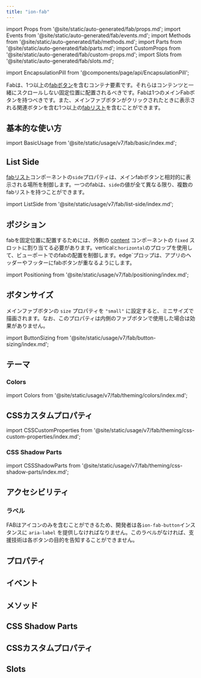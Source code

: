 ```yaml
---
title: "ion-fab"
---
```

import Props from '@site/static/auto-generated/fab/props.md';
import Events from '@site/static/auto-generated/fab/events.md';
import Methods from '@site/static/auto-generated/fab/methods.md';
import Parts from '@site/static/auto-generated/fab/parts.md';
import CustomProps from '@site/static/auto-generated/fab/custom-props.md';
import Slots from '@site/static/auto-generated/fab/slots.md';

<head>
  <title>ion-fab: Floating Action Button for Android and iOS Ionic Apps</title>
  <meta name="description" content="Fabs（フローティングアクションボタン）は、1つまたは複数のFabボタンを含むコンテナ要素です。Ionic FrameworkでAndroidおよびiOSアプリを作成する際にion-fabを使用します。" />
</head>

import EncapsulationPill from '@components/page/api/EncapsulationPill';

<EncapsulationPill type="shadow" />

Fabは、1つ以上の[fabボタン](./fab-button)を含むコンテナ要素です。それらはコンテンツと一緒にスクロールしない固定位置に配置されるべきです。Fabは1つのメインFabボタンを持つべきです。また、メインファブボタンがクリックされたときに表示される関連ボタンを含む1つ以上の[fabリスト](./fab-list)を含むことができます。

## 基本的な使い方

import BasicUsage from '@site/static/usage/v7/fab/basic/index.md';

<BasicUsage />

## List Side

[fabリスト](./fab-list)コンポーネントの`side`プロパティは、メインfabボタンと相対的に表示される場所を制御します。一つのfabは、`side`の値が全て異なる限り、複数のfabリストを持つことができます。

import ListSide from '@site/static/usage/v7/fab/list-side/index.md';

<ListSide />

## ポジション

fabを固定位置に配置するためには、外側の [content](./content) コンポーネントの `fixed` スロットに割り当てる必要があります。vertical`とhorizontal`のプロップを使用して、ビューポートでのfabの配置を制御します。edge`プロップは、アプリのヘッダーやフッターにfabボタンが重なるようにします。

import Positioning from '@site/static/usage/v7/fab/positioning/index.md';

<Positioning />

## ボタンサイズ

メインファブボタンの `size` プロパティを `"small"` に設定すると、ミニサイズで描画されます。なお、このプロパティは内側のファブボタンで使用した場合は効果がありません。

import ButtonSizing from '@site/static/usage/v7/fab/button-sizing/index.md';

<ButtonSizing />

## テーマ

### Colors

import Colors from '@site/static/usage/v7/fab/theming/colors/index.md';

<Colors />

## CSSカスタムプロパティ

import CSSCustomProperties from '@site/static/usage/v7/fab/theming/css-custom-properties/index.md';

<CSSCustomProperties />

### CSS Shadow Parts

import CSSShadowParts from '@site/static/usage/v7/fab/theming/css-shadow-parts/index.md';

<CSSShadowParts />
 

## アクセシビリティ

### ラベル

FABはアイコンのみを含むことができるため、開発者は各`ion-fab-button`インスタンスに `aria-label` を提供しなければなりません。このラベルがなければ、支援技術は各ボタンの目的を告知することができません。

## プロパティ
<Props />

## イベント
<Events />

## メソッド
<Methods />

## CSS Shadow Parts
<Parts />

## CSSカスタムプロパティ
<CustomProps />

## Slots
<Slots />
